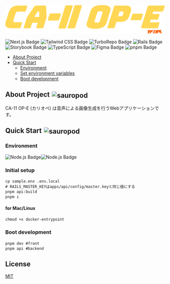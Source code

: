 ![project logo](apps/web/src/assets/logo.svg)

![Next.js Badge](https://img.shields.io/badge/Next.js-000?logo=nextdotjs&logoColor=fff&style=flat)
![Tailwind CSS Badge](https://img.shields.io/badge/Tailwind%20CSS-06B6D4?logo=tailwindcss&logoColor=fff&&style=flat)
![TurboRepo Badge](https://img.shields.io/badge/Turborepo-EF4444?logo=turborepo&logoColor=fff&&style=flat)
![Rails Badge](https://img.shields.io/badge/Ruby%20on%20Rails-CC0000?logo=RubyonRails&logoColor=fff&&style=flat)
![Storybook Badge](https://img.shields.io/badge/Storybook-FF4785?logo=storybook&logoColor=fff&&style=flat)
![TypeScript Badge](https://img.shields.io/badge/TypeScript-3178C6?logo=typescript&logoColor=fff&&style=flat)
![Figma Badge](https://img.shields.io/badge/Figma-F24E1E?logo=figma&logoColor=fff&&style=flat)
![pnpm Badge](https://img.shields.io/badge/pnpm-F69220?logo=pnpm&logoColor=fff&&style=flat)

- [About Project](#about-project-img-srchttpsemojipedia-uss3dualstackus-west-1amazonawscomthumbs240twitter322shibuyae50apng-altsauropod-styleheight1emwidth1emmargin0-005em-0-01emvertical-align-01em)
- [Quick Start](#quick-start-img-srchttpsemojipedia-uss3amazonawscomsourcemicrosoft-teams337sauropod1f995png-altsauropod-styleheight1emwidth1emmargin0-005em-0-01emvertical-align-01em)
  - [Environment](#environment)
  - [Set environment variables](#set-environment-variables)
  - [Boot development](#boot-development)

## About Project <img src="https://emojipedia-us.s3.dualstack.us-west-1.amazonaws.com/thumbs/240/twitter/322/shibuya_e50a.png" alt="sauropod" style="height:1em;width:1em;margin:0 0.05em 0 0.1em;vertical-align:-0.1em;"/>

CA-11 OP-E (カリオペ) は音声による画像生成を行うWebアプリケーションです。

## Quick Start <img src="https://emojipedia-us.s3.amazonaws.com/source/microsoft-teams/337/sauropod_1f995.png" alt="sauropod" style="height:1em;width:1em;margin:0 0.05em 0 0.1em;vertical-align:-0.1em;"/>

### Environment

![Node.js Badge](https://img.shields.io/badge/Node.js-393?logo=nodedotjs&logoColor=fff&style=for-the-badge)![Node.js Badge](https://img.shields.io/badge/>=18-000?&style=for-the-badge)

### Initial setup

```shell
cp sample.env .env.local
# RAILS_MASTER_KEYはapps/api/config/master.keyと同じ値にする
pnpm api:build
pnpm i
```

#### for Mac/Linux
```shell
chmod +x docker-entrypoint
```

### Boot development

```shell
pnpm dev #front
pnpm api #backend
```

## License

[MIT](https://mit-license.org/)
